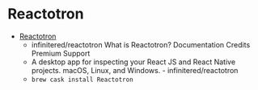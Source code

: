 # Reactotron
- [Reactotron](https://github.com/infinitered/reactotron)
  -  infinitered/reactotron  What is Reactotron? Documentation Credits Premium Support
  - A desktop app for inspecting your React JS and React Native projects. macOS, Linux, and Windows. - infinitered/reactotron
  - `brew cask install Reactotron`
